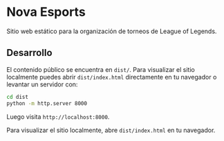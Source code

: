 # Nova Esports

Sitio web estático para la organización de torneos de League of Legends.

## Desarrollo

El contenido público se encuentra en `dist/`.
Para visualizar el sitio localmente puedes abrir `dist/index.html` directamente en tu navegador o levantar un servidor con:

```bash
cd dist
python -m http.server 8000
```

Luego visita `http://localhost:8000`.

Para visualizar el sitio localmente, abre `dist/index.html` en tu navegador.

